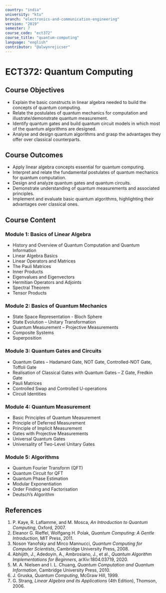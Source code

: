 ```yaml
---
country: "india"
university: "ktu"
branch: "electronics-and-communication-engineering"
version: "2019"
semester: 7
course_code: "ect372"
course_title: "quantum-computing"
language: "english"
contributor: "@alwynrejicser"
---
```


# ECT372: Quantum Computing

## Course Objectives

- Explain the basic constructs in linear algebra needed to build the concepts of quantum computing.  
- Relate the postulates of quantum mechanics for computation and illustrate/demonstrate quantum measurement.  
- Identify quantum gates and build quantum circuit models in which most of the quantum algorithms are designed.  
- Analyse and design quantum algorithms and grasp the advantages they offer over classical counterparts.  

## Course Outcomes

- Apply linear algebra concepts essential for quantum computing.  
- Interpret and relate the fundamental postulates of quantum mechanics for quantum computation.  
- Design and analyze quantum gates and quantum circuits.  
- Demonstrate understanding of quantum measurements and associated principles.  
- Implement and evaluate basic quantum algorithms, highlighting their advantages over classical ones.  

## Course Content

### Module 1: Basics of Linear Algebra

- History and Overview of Quantum Computation and Quantum Information  
- Linear Algebra Basics  
- Linear Operators and Matrices  
- The Pauli Matrices  
- Inner Products  
- Eigenvalues and Eigenvectors  
- Hermitian Operators and Adjoints  
- Spectral Theorem  
- Tensor Products  

### Module 2: Basics of Quantum Mechanics

- State Space Representation - Bloch Sphere  
- State Evolution – Unitary Transformation  
- Quantum Measurement – Projective Measurements  
- Composite Systems  
- Superposition  

### Module 3: Quantum Gates and Circuits

- Quantum Gates – Hadamard Gate, NOT Gate, Controlled-NOT Gate, Toffoli Gate  
- Realisation of Classical Gates with Quantum Gates – Z Gate, Fredkin Gate  
- Pauli Matrices  
- Controlled Swap and Controlled U-operations  
- Circuit Identities  

### Module 4: Quantum Measurement

- Basic Principles of Quantum Measurement  
- Principle of Deferred Measurement  
- Principle of Implicit Measurement  
- Gates with Projective Measurements  
- Universal Quantum Gates  
- Universality of Two-Level Unitary Gates  

### Module 5: Algorithms

- Quantum Fourier Transform (QFT)  
- Quantum Circuit for QFT  
- Quantum Phase Estimation  
- Modular Exponentiation  
- Order Finding and Factorisation  
- Deutsch’s Algorithm  

## References

1. P. Kaye, R. Laflamme, and M. Mosca, *An Introduction to Quantum Computing*, Oxford, 2007.  
2. Eleanor G. Rieffel, Wolfgang H. Polak, *Quantum Computing: A Gentle Introduction*, MIT Press, 2011.  
3. Noson Yanofsky and Mirco Mannucci, *Quantum Computing for Computer Scientists*, Cambridge University Press, 2008.  
4. Abhijith, J., Adedoyin, A., Ambrosiano, J., et al., *Quantum Algorithm Implementations for Beginners*, arXiv:1804.03719, 2020.  
5. M. A. Nielsen and I. L. Chuang, *Quantum Computation and Quantum Information*, Cambridge University Press, 2010.  
6. J. Gruska, *Quantum Computing*, McGraw Hill, 1999.  
7. G. Strang, *Linear Algebra and its Applications* (4th Edition), Thomson, 2006.  

